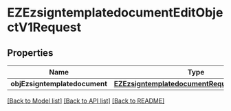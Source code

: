 # EZEzsigntemplatedocumentEditObjectV1Request

## Properties
Name | Type | Description | Notes
------------ | ------------- | ------------- | -------------
**objEzsigntemplatedocument** | [**EZEzsigntemplatedocumentRequestCompound***](EZEzsigntemplatedocumentRequestCompound.md) |  | 

[[Back to Model list]](../README.md#documentation-for-models) [[Back to API list]](../README.md#documentation-for-api-endpoints) [[Back to README]](../README.md)


